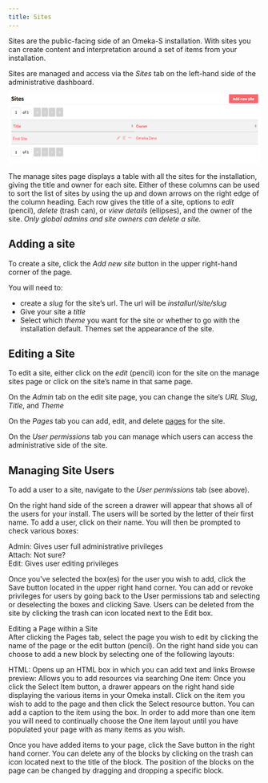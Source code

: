 ```yaml
---
title: Sites
---
```


Sites are the public-facing side of an Omeka-S installation. With sites you can create content and interpretation around a set of items from your installation. 

Sites are managed and access via the *Sites* tab on the left-hand side of the administrative dashboard. 

![Manage sites view showing Add New button and table of sites with one site](../sites/sitesfiles/site-admin.png)

The manage sites page displays a table with all the sites for the installation, giving the title and owner for each site. Either of these columns can be used to sort the list of sites by using the up and down arrows on the right edge of the column heading.
Each row gives the title of a site, options to *edit* (pencil), *delete* (trash can), or *view details* (ellipses), and the owner of the site. *Only global admins and site owners can delete a site.*

## Adding a site
To create a site, click the *Add new site* button in the upper right-hand corner of the page. 

You will need to:
* create a *slug* for the site’s url. The url will be *installurl/site/slug*
* Give your site a *title*
* Select which *theme* you want for the site or whether to go with the installation default. Themes set the appearance of the site.

## Editing a Site
To edit a site, either click on the *edit* (pencil) icon for the site on the manage sites page or click on the site’s name in that same page.

On the *Admin* tab on the edit site page, you can change the site’s *URL Slug*, *Title*, and *Theme*

On the *Pages* tab you can add, edit, and delete [pages](../sites/pages.md) for the site.

On the *User permissions* tab you can manage which users can access the administrative side of the site. 

## Managing Site Users
To add a user to a site, navigate to the *User permissions* tab (see above).

On the right hand side of the screen a drawer will appear that shows all of the users for your install. The users will be sorted by the letter of their first name. To add a user, click on their name. You will then be prompted to check various boxes:

Admin: Gives user full administrative privileges  
Attach: Not sure?   
Edit: Gives user editing privileges

Once you've selected the box(es) for the user you wish to add, click the Save button located in the upper right hand corner. You can add or revoke privileges for users by going back to the User permissions tab and selecting or deselecting the boxes and clicking Save. Users can be deleted from the site by clicking the trash can icon located next to the Edit box.

Editing a Page within a Site  
After clicking the Pages tab, select the page you wish to edit by clicking the name of the page or the edit button (pencil). On the right hand side you can choose to add a new block by selecting one of the following layouts:

HTML: Opens up an HTML box in which you can add text and links
Browse preview: Allows you to add resources via searching 
One item: Once you click the Select Item button, a drawer appears on the right hand side displaying the various items in your Omeka install. Click on the item you wish to add to the page and then click the Select resource button. You can add a caption to the item using the box. In order to add more than one item you will need to continually choose the One item layout until you have populated your page with as many items as you wish.

Once you have added items to your page, click the Save button in the right hand corner. You can delete any of the blocks by clicking on the trash can icon located next to the title of the block. The position of the blocks on the page can be changed by dragging and dropping a specific block.